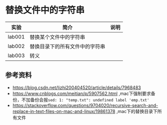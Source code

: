 # 替换文件中的字符串

|实验|简介|说明|
|---|---|---|
|lab001|替换某个文件中的字符串| |
|lab002|替换目录下的所有文件中的字符串| |
|lab003|转义||

## 参考资料
 - https://blog.csdn.net/lizhi200404520/article/details/7968483
 - https://www.cnblogs.com/meitian/p/5907562.html ,mac下强制要求备份，不加备份会报`sed: 1: "temp.txt": undefined label 'emp.txt'`
 - https://stackoverflow.com/questions/9704020/recursive-search-and-replace-in-text-files-on-mac-and-linux/19861378 ,mac下的替换目录下所有文件